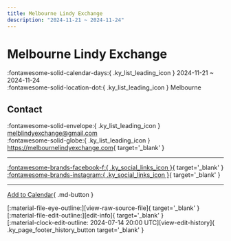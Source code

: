 ```yaml
---
title: Melbourne Lindy Exchange
description: "2024-11-21 ~ 2024-11-24"
---
```


# Melbourne Lindy Exchange 

:fontawesome-solid-calendar-days:{ .ky_list_leading_icon } 2024-11-21 ~ 2024-11-24  
:fontawesome-solid-location-dot:{ .ky_list_leading_icon } Melbourne  

## Contact

:fontawesome-solid-envelope:{ .ky_list_leading_icon } <melblindyexchange@gmail.com>  
:fontawesome-solid-globe:{ .ky_list_leading_icon } <https://melbournelindyexchange.com>{ target='_blank' }  

---

 [:fontawesome-brands-facebook-f:{ .ky_social_links_icon }](https://www.facebook.com/MelbLX){ target='_blank' } [:fontawesome-brands-instagram:{ .ky_social_links_icon }](https://instagram.com/melb.lindy.exchange){ target='_blank' }

---

[Add to Calendar](https://swing.news/ics/en/2024/au/melbourne-lindy-exchange-2024.ics){ .md-button }

<div class="ky_page_footer" markdown>
<div class="ky_page_footer_trailing" markdown="span">
[:material-file-eye-outline:][view-raw-source-file]{ target='_blank' }
[:material-file-edit-outline:][edit-info]{ target='_blank' }
</div>
<div class="ky_page_footer_leading" markdown="span">
[:material-clock-edit-outline: 2024-07-14 20:00 UTC][view-edit-history]{ .ky_page_footer_history_button target='_blank' }
</div>
</div>

[view-raw-source-file]: https://github.com/swingdance/events/blob/main/2024/au/melbourne-lindy-exchange-2024.json "View Raw Source File"
[edit-info]: https://github.com/swingdance/events/issues/new?assignees=&labels=update+event&projects=&template=03-update_entity.yml&title=%5B2024%2Fau%5D%20Melbourne%20Lindy%20Exchange&region=au&year=2024&id=melbourne-lindy-exchange-2024&name=Melbourne%20Lindy%20Exchange&org_id= "Edit Info"

[view-edit-history]: https://github.com/swingdance/events/commits/main/2024/au/melbourne-lindy-exchange-2024.json "View Edit History"
